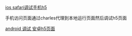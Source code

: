 [ios safari调试手机h5](https://www.miaokee.com/406834.html)

手机访问页面通过charles代理到本地运行页面然后调试h5页面

[android 调试 安卓h5页面](https://www.jianshu.com/p/97283384fbed)
